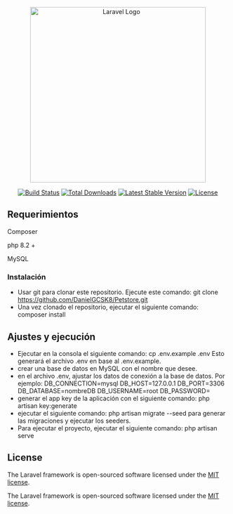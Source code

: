 <p align="center"><a href="https://laravel.com" target="_blank"><img src="https://raw.githubusercontent.com/laravel/art/master/logo-lockup/5%20SVG/2%20CMYK/1%20Full%20Color/laravel-logolockup-cmyk-red.svg" width="400" alt="Laravel Logo"></a></p>

<p align="center">
<a href="https://github.com/laravel/framework/actions"><img src="https://github.com/laravel/framework/workflows/tests/badge.svg" alt="Build Status"></a>
<a href="https://packagist.org/packages/laravel/framework"><img src="https://img.shields.io/packagist/dt/laravel/framework" alt="Total Downloads"></a>
<a href="https://packagist.org/packages/laravel/framework"><img src="https://img.shields.io/packagist/v/laravel/framework" alt="Latest Stable Version"></a>
<a href="https://packagist.org/packages/laravel/framework"><img src="https://img.shields.io/packagist/l/laravel/framework" alt="License"></a>
</p>

## Requerimientos

Composer

php 8.2 +

MySQL

### Instalación

- Usar git para clonar este repositorio. Ejecute este comando: git clone https://github.com/DanielGCSK8/Petstore.git
- Una vez clonado el repositorio, ejecutar el siguiente comando: composer install


## Ajustes y ejecución

- Ejecutar en la consola el siguiente comando: cp .env.example .env
Esto generará el archivo .env en base al .env.example.
- crear una base de datos en MySQL con el nombre que desee.
- en el archivo .env, ajustar los datos de conexión a la base de datos. Por ejemplo:
   DB_CONNECTION=mysql
   DB_HOST=127.0.0.1
   DB_PORT=3306
   DB_DATABASE=nombreDB
   DB_USERNAME=root
   DB_PASSWORD=
- generar el app key de la aplicación con el siguiente comando: php artisan key:generate
- ejecutar el siguiente comando: php artisan migrate --seed para generar las migraciones y ejecutar los seeders.
- Para ejecutar el proyecto, ejecutar el siguiente comando: php artisan serve

## License

The Laravel framework is open-sourced software licensed under the [MIT license](https://opensource.org/licenses/MIT).

The Laravel framework is open-sourced software licensed under the [MIT license](https://opensource.org/licenses/MIT).
